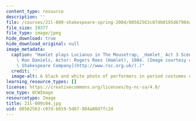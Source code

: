 ```yaml
---
content_type: resource
description: ''
file: /courses/21l-009-shakespeare-spring-2004/80562563c07db0195d67984a88d7fc2d_21l-009s04.jpg
file_size: 19377
file_type: image/jpeg
hide_download: true
hide_download_original: null
image_metadata:
  caption: "Hamlet plays Lucianus in The Mousetrap, _Hamlet_ Act 3 Scene 2. Director:\
    \ Ron Daniels, Actor: Rogers Rees (Hamlet), 1984. (Image courtesy of the\_[Royal\
    \ Shakespeare Company](http://www.rsc.org.uk/).)"
  credit: ''
  image-alt: A black and white photo of performers in period costumes on a stage.
learning_resource_types: []
license: https://creativecommons.org/licenses/by-nc-sa/4.0/
ocw_type: OCWImage
resourcetype: Image
title: 21l-009s04.jpg
uid: 80562563-c07d-b019-5d67-984a88d7fc2d
---
```

